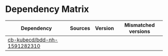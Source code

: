 # Dependency Matrix

Dependency | Sources | Version | Mismatched versions
---------- | ------- | ------- | -------------------
[cb-kubecd/bdd-nh-1591282310](https://github.com/cb-kubecd/bdd-nh-1591282310.git) |  | []() | 
